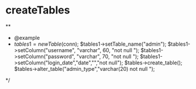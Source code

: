 # createTables
**
 * @example
 * $tables1 = new Table($conn);
$tables1->setTable_name("admin");
$tables1->setColumn("username", "varchar", 60, "not null ");
$tables1->setColumn("password", "varchar", 70, "not null ");
$tables1->setColumn("login_date","date","","not null");
$tables->create_table();
$tables->alter_table("admin_type","varchar(20) not null ");

 */
